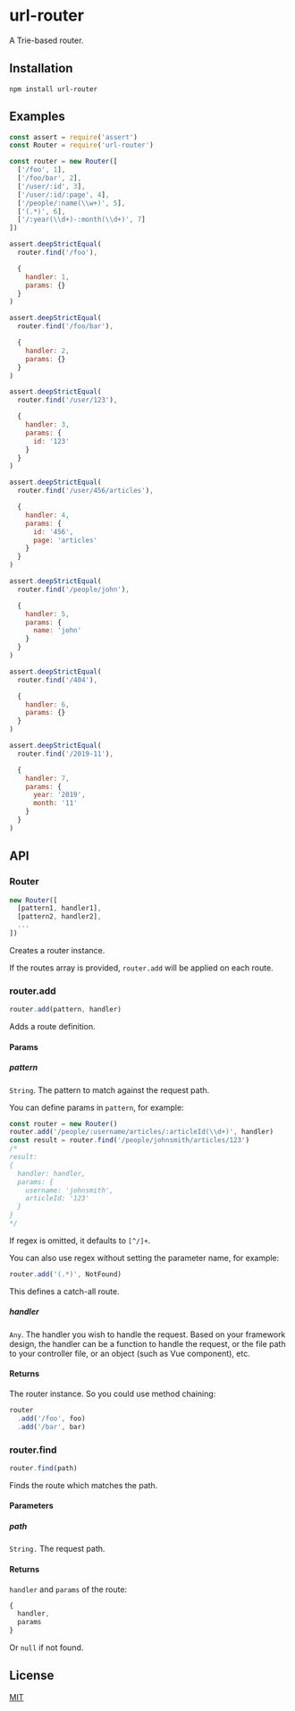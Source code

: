 # url-router
A Trie-based router.

## Installation
```
npm install url-router
```

## Examples

```js
const assert = require('assert')
const Router = require('url-router')

const router = new Router([
  ['/foo', 1],
  ['/foo/bar', 2],
  ['/user/:id', 3],
  ['/user/:id/:page', 4],
  ['/people/:name(\\w+)', 5],
  ['(.*)', 6],
  ['/:year(\\d+)-:month(\\d+)', 7]
])

assert.deepStrictEqual(
  router.find('/foo'),

  {
    handler: 1,
    params: {}
  }
)

assert.deepStrictEqual(
  router.find('/foo/bar'),

  {
    handler: 2,
    params: {}
  }
)

assert.deepStrictEqual(
  router.find('/user/123'),

  {
    handler: 3,
    params: {
      id: '123'
    }
  }
)

assert.deepStrictEqual(
  router.find('/user/456/articles'),

  {
    handler: 4,
    params: {
      id: '456',
      page: 'articles'
    }
  }
)

assert.deepStrictEqual(
  router.find('/people/john'),

  {
    handler: 5,
    params: {
      name: 'john'
    }
  }
)

assert.deepStrictEqual(
  router.find('/404'),

  {
    handler: 6,
    params: {}
  }
)

assert.deepStrictEqual(
  router.find('/2019-11'),

  {
    handler: 7,
    params: {
      year: '2019',
      month: '11'
    }
  }
)
```

## API

### Router
```js
new Router([
  [pattern1, handler1],
  [pattern2, handler2],
  ...
])
```

Creates a router instance.

If the routes array is provided, `router.add` will be applied on each route.

### router.add
```js
router.add(pattern, handler)
```

Adds a route definition.

#### Params

##### pattern
`String`. The pattern to match against the request path.

You can define params in `pattern`, for example:

```js
const router = new Router()
router.add('/people/:username/articles/:articleId(\\d+)', handler)
const result = router.find('/people/johnsmith/articles/123')
/*
result:
{
  handler: handler,
  params: {
    username: 'johnsmith',
    articleId: '123'
  }
}
*/
```

If regex is omitted, it defaults to `[^/]+`.

You can also use regex without setting the parameter name, for example:

```js
router.add('(.*)', NotFound)
```

This defines a catch-all route.

##### handler
`Any`. The handler you wish to handle the request.
Based on your framework design, the handler can be a function to handle the request,
or the file path to your controller file, or an object (such as Vue component), etc.

#### Returns
The router instance. So you could use method chaining:

```js
router
  .add('/foo', foo)
  .add('/bar', bar)
```

### router.find
```js
router.find(path)
```

Finds the route which matches the path.

#### Parameters

##### path
`String.` The request path.  

#### Returns

`handler` and `params` of the route:

```js
{
  handler,
  params
}
```

Or `null` if not found.

## License
[MIT](LICENSE)
